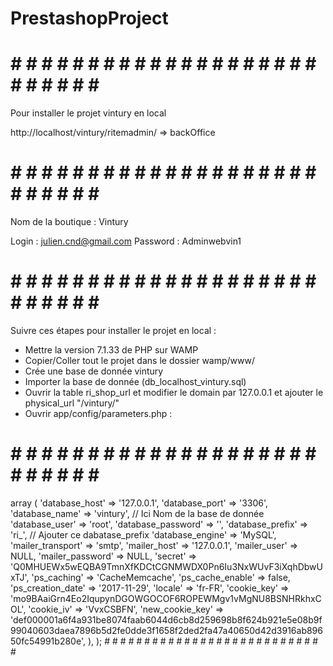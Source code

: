 # PrestashopProject

# # # # # # # # # # # # # # # # # # # # # # # # # # # # 

Pour installer le projet vintury en local

http://localhost/vintury/ritemadmin/  => backOffice

# # # # # # # # # # # # # # # # # # # # # # # # # # # # 

Nom de la boutique :  Vintury

Login    :  julien.cnd@gmail.com
Password :  Adminwebvin1

# # # # # # # # # # # # # # # # # # # # # # # # # # # #

Suivre ces étapes pour installer le projet en local :

- Mettre la version 7.1.33 de PHP sur WAMP
- Copier/Coller tout le projet dans le dossier wamp/www/
- Crée une base de donnée vintury
- Importer la base de donnée (db_localhost_vintury.sql)
- Ouvrir la table ri_shop_url et modifier le domain par 127.0.0.1 et ajouter le physical_url "/vintury/"
- Ouvrir app/config/parameters.php :

# # # # # # # # # # # # # # # # # # # # # # # # # # # # 

<?php return array (
  'parameters' => 
  array (
    'database_host' => '127.0.0.1',
    'database_port' => '3306',
    'database_name' => 'vintury',       // Ici Nom de la base de donnée
    'database_user' => 'root',
    'database_password' => '',
    'database_prefix' => 'ri_',    // Ajouter ce dabatase_prefix
    'database_engine' => 'MySQL',
    'mailer_transport' => 'smtp',
    'mailer_host' => '127.0.0.1',
    'mailer_user' => NULL,
    'mailer_password' => NULL,
    'secret' => 'Q0MHUEWx5wEQBA9TmnXfKDCtCGNMWDX0Pn6Iu3NxWUvF3iXqhDbwUxTJ',
    'ps_caching' => 'CacheMemcache',
    'ps_cache_enable' => false,
    'ps_creation_date' => '2017-11-29',
    'locale' => 'fr-FR',
    'cookie_key' => 'mo9BAaiGrn4Eo2IqupynDGOWGOCOF6ROPEWMgv1vMgNU8BSNHRkhxCOL',
    'cookie_iv' => 'VvxCSBFN',
    'new_cookie_key' => 'def000001a6f4a931be8074faab6044d6cb8d259698b8f624b921e5e08b9f99040603daea7896b5d2fe0dde3f1658f2ded2fa47a40650d42d3916ab89650fc54991b280e',
  ),
);

# # # # # # # # # # # # # # # # # # # # # # # # # # # # 
